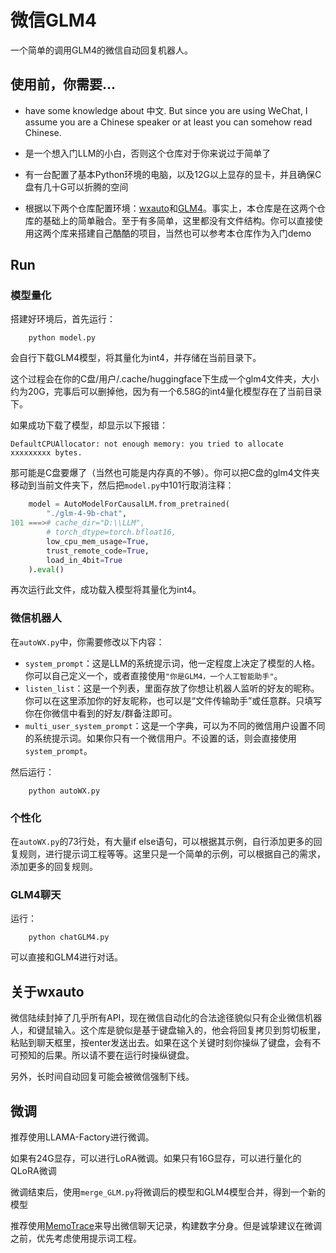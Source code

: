 # 微信GLM4

一个简单的调用GLM4的微信自动回复机器人。

## 使用前，你需要...

- have some knowledge about 中文. But since you are using WeChat, I assume you are a Chinese speaker or at least you can somehow read Chinese.

- 是一个想入门LLM的小白，否则这个仓库对于你来说过于简单了

- 有一台配置了基本Python环境的电脑，以及12G以上显存的显卡，并且确保C盘有几十G可以折腾的空间

- 根据以下两个仓库配置环境：[wxauto](https://github.com/cluic/wxauto)和[GLM4](https://github.com/THUDM/GLM-4)。事实上，本仓库是在这两个仓库的基础上的简单融合。至于有多简单，这里都没有文件结构。你可以直接使用这两个库来搭建自己酷酷的项目，当然也可以参考本仓库作为入门demo

## Run

### 模型量化

搭建好环境后，首先运行：
    
```shell
    python model.py

```

会自行下载GLM4模型，将其量化为int4，并存储在当前目录下。

这个过程会在你的C盘/用户/.cache/huggingface下生成一个glm4文件夹，大小约为20G，完事后可以删掉他，因为有一个6.58G的int4量化模型存在了当前目录下。

如果成功下载了模型，却显示以下报错：
```shell
DefaultCPUAllocator: not enough memory: you tried to allocate xxxxxxxxx bytes.
```
那可能是C盘要爆了（当然也可能是内存真的不够）。你可以把C盘的glm4文件夹移动到当前文件夹下，然后把`model.py`中101行取消注释：
    
```python
    model = AutoModelForCausalLM.from_pretrained(
        "./glm-4-9b-chat",
101 ===># cache_dir="D:\\LLM",
        # torch_dtype=torch.bfloat16,
        low_cpu_mem_usage=True,
        trust_remote_code=True,
        load_in_4bit=True
    ).eval()
```
再次运行此文件，成功载入模型将其量化为int4。


### 微信机器人

在`autoWX.py`中，你需要修改以下内容：

- `system_prompt`：这是LLM的系统提示词，他一定程度上决定了模型的人格。你可以自己定义一个，或者直接使用`"你是GLM4，一个人工智能助手"`。
- `listen_list`：这是一个列表，里面存放了你想让机器人监听的好友的昵称。你可以在这里添加你的好友昵称，也可以是“文件传输助手”或任意群。只填写你在你微信中看到的好友/群备注即可。
- `multi_user_system_prompt`：这是一个字典，可以为不同的微信用户设置不同的系统提示词。如果你只有一个微信用户。不设置的话，则会直接使用`system_prompt`。

然后运行：

```shell
    python autoWX.py
```

### 个性化

在`autoWX.py`的73行处，有大量if else语句，可以根据其示例，自行添加更多的回复规则，进行提示词工程等等。这里只是一个简单的示例，可以根据自己的需求，添加更多的回复规则。

### GLM4聊天

运行：
    
```shell
    python chatGLM4.py
```
可以直接和GLM4进行对话。

## 关于wxauto

微信陆续封掉了几乎所有API，现在微信自动化的合法途径貌似只有企业微信机器人，和键鼠输入。这个库是貌似是基于键盘输入的，他会将回复拷贝到剪切板里，粘贴到聊天框里，按enter发送出去。如果在这个关键时刻你操纵了键盘，会有不可预知的后果。所以请不要在运行时操纵键盘。

另外，长时间自动回复可能会被微信强制下线。

## 微调

推荐使用LLAMA-Factory进行微调。

如果有24G显存，可以进行LoRA微调。如果只有16G显存，可以进行量化的QLoRA微调

微调结束后，使用`merge_GLM.py`将微调后的模型和GLM4模型合并，得到一个新的模型

推荐使用[MemoTrace](https://memotrace.cn/doc/)来导出微信聊天记录，构建数字分身。但是诚挚建议在微调之前，优先考虑使用提示词工程。